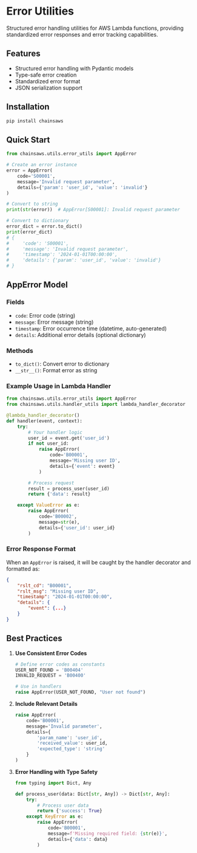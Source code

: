 # Error Utilities

Structured error handling utilities for AWS Lambda functions, providing standardized error responses and error tracking capabilities.

## Features

- Structured error handling with Pydantic models
- Type-safe error creation
- Standardized error format
- JSON serialization support

## Installation

```bash
pip install chainsaws
```

## Quick Start

```python
from chainsaws.utils.error_utils import AppError

# Create an error instance
error = AppError(
    code='S00001',
    message='Invalid request parameter',
    details={'param': 'user_id', 'value': 'invalid'}
)

# Convert to string
print(str(error))  # AppError[S00001]: Invalid request parameter

# Convert to dictionary
error_dict = error.to_dict()
print(error_dict)
# {
#     'code': 'S00001',
#     'message': 'Invalid request parameter',
#     'timestamp': '2024-01-01T00:00:00',
#     'details': {'param': 'user_id', 'value': 'invalid'}
# }
```

## AppError Model

### Fields

- `code`: Error code (string)
- `message`: Error message (string)
- `timestamp`: Error occurrence time (datetime, auto-generated)
- `details`: Additional error details (optional dictionary)

### Methods

- `to_dict()`: Convert error to dictionary
- `__str__()`: Format error as string

### Example Usage in Lambda Handler

```python
from chainsaws.utils.error_utils import AppError
from chainsaws.utils.handler_utils import lambda_handler_decorator

@lambda_handler_decorator()
def handler(event, context):
    try:
        # Your handler logic
        user_id = event.get('user_id')
        if not user_id:
            raise AppError(
                code='B00001',
                message='Missing user ID',
                details={'event': event}
            )

        # Process request
        result = process_user(user_id)
        return {'data': result}

    except ValueError as e:
        raise AppError(
            code='B00002',
            message=str(e),
            details={'user_id': user_id}
        )
```

### Error Response Format

When an `AppError` is raised, it will be caught by the handler decorator and formatted as:

```json
{
    "rslt_cd": "B00001",
    "rslt_msg": "Missing user ID",
    "timestamp": "2024-01-01T00:00:00",
    "details": {
        "event": {...}
    }
}
```

## Best Practices

1. **Use Consistent Error Codes**

   ```python
   # Define error codes as constants
   USER_NOT_FOUND = 'B00404'
   INVALID_REQUEST = 'B00400'

   # Use in handlers
   raise AppError(USER_NOT_FOUND, "User not found")
   ```

2. **Include Relevant Details**

   ```python
   raise AppError(
       code='B00001',
       message='Invalid parameter',
       details={
           'param_name': 'user_id',
           'received_value': user_id,
           'expected_type': 'string'
       }
   )
   ```

3. **Error Handling with Type Safety**

   ```python
   from typing import Dict, Any

   def process_user(data: Dict[str, Any]) -> Dict[str, Any]:
       try:
           # Process user data
           return {'success': True}
       except KeyError as e:
           raise AppError(
               code='B00001',
               message=f'Missing required field: {str(e)}',
               details={'data': data}
           )
   ```
